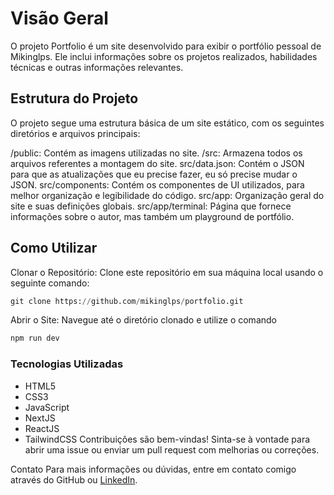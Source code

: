 # Visão Geral
<p>O projeto Portfolio é um site desenvolvido para exibir o portfólio pessoal de Mikinglps. Ele inclui informações sobre os projetos realizados, habilidades técnicas e outras informações relevantes.</p>

## Estrutura do Projeto
O projeto segue uma estrutura básica de um site estático, com os seguintes diretórios e arquivos principais:

/public: Contém as imagens utilizadas no site.
/src: Armazena todos os arquivos referentes a montagem do site.
src/data.json: Contém o JSON para que as atualizações que eu precise fazer, eu só precise mudar o JSON.
src/components: Contém os componentes de UI utilizados, para melhor organização e legibilidade do código.
src/app: Organização geral do site e suas definições globais.
src/app/terminal: Página que fornece informações sobre o autor, mas também um playground de portfólio.

## Como Utilizar
Clonar o Repositório: Clone este repositório em sua máquina local usando o seguinte comando:

```python
git clone https://github.com/mikinglps/portfolio.git
```
Abrir o Site: Navegue até o diretório clonado e utilize o comando
```python
npm run dev
```

### Tecnologias Utilizadas
* HTML5
* CSS3
* JavaScript
* NextJS
* ReactJS
* TailwindCSS
Contribuições são bem-vindas! Sinta-se à vontade para abrir uma issue ou enviar um pull request com melhorias ou correções.

Contato
Para mais informações ou dúvidas, entre em contato comigo através do GitHub ou [LinkedIn](https://www.linkedin.com/in/michel-lopes-319261220/).
